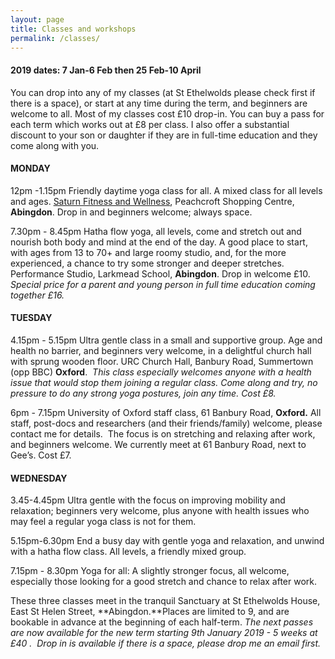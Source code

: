 ```yaml
---
layout: page
title: Classes and workshops
permalink: /classes/
---
```


#### 2019 dates: 7 Jan-6 Feb then 25 Feb-10 April

You can drop into any of my classes (at St Ethelwolds please check first if there is a space), or start at any time during the term, and beginners are welcome to all. Most of my classes cost &pound;10 drop-in. You can buy a pass for each term which works out at &pound;8 per class. I also offer a substantial discount to your son or daughter if they are in full-time education and they come along with you.

#### **MONDAY**

12pm -1.15pm Friendly daytime yoga class for all. A mixed class for all levels and ages. [Saturn Fitness and Wellness](http://www.saturnfitness.co.uk/), Peachcroft Shopping Centre, **Abingdon**. Drop in and beginners welcome; always space.

7.30pm - 8.45pm Hatha flow yoga, all levels, come and stretch out and nourish both body and mind at the end of the day. A good place to start, with ages from 13 to 70+ and large roomy studio, and, for the more experienced, a chance to try some stronger and deeper stretches. Performance Studio, Larkmead School, **Abingdon**. Drop in welcome &pound;10. *Special price for a parent and young person in full time education coming together &pound;16.*

#### **TUESDAY**

4.15pm - 5.15pm Ultra gentle class in a small and supportive group. Age and health no barrier, and beginners very welcome, in a delightful church hall with sprung wooden floor. URC Church Hall, Banbury Road, Summertown (opp BBC) **Oxford**.&nbsp; *This class especially welcomes anyone with a health issue that would stop them joining a regular class. Come along and try, no pressure to do any strong yoga postures, join any time. Cost &pound;8.*

6pm - 7.15pm University of Oxford staff class, 61 Banbury Road, **Oxford.** All staff, post-docs and researchers (and their friends/family) welcome, please contact me for details.&nbsp; The focus is on stretching and relaxing after work, and beginners welcome. We currently meet at 61 Banbury Road, next to Gee’s. Cost &pound;7.

#### **WEDNESDAY**

3.45-4.45pm Ultra gentle with the focus on improving mobility and relaxation; beginners very welcome, plus anyone with health issues who may feel a regular yoga class is not for them.&nbsp;

5.15pm-6.30pm End a busy day with gentle yoga and relaxation, and unwind with a hatha flow class. All levels, a friendly mixed group.

7.15pm - 8.30pm Yoga for all: A slightly stronger focus, all welcome, especially those looking for a good stretch and chance to relax after work. &nbsp;&nbsp;

These three classes meet in the tranquil Sanctuary at St Ethelwolds House, East St Helen Street, **Abingdon.**Places are limited to 9, and are bookable in advance at the beginning of each half-term. *The next passes are now available for the new term starting 9th January 2019 - 5 weeks at &pound;40 . &nbsp;Drop in is available if there is a space, please drop me an email first.*

<br>&nbsp;